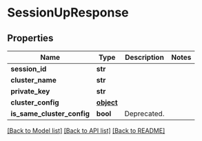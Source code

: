 # SessionUpResponse

## Properties
Name | Type | Description | Notes
------------ | ------------- | ------------- | -------------
**session_id** | **str** |  | 
**cluster_name** | **str** |  | 
**private_key** | **str** |  | 
**cluster_config** | [**object**](.md) |  | 
**is_same_cluster_config** | **bool** | Deprecated. | 

[[Back to Model list]](../README.md#documentation-for-models) [[Back to API list]](../README.md#documentation-for-api-endpoints) [[Back to README]](../README.md)


